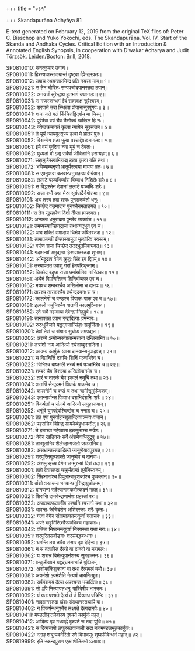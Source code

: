 +++
title = "०८१"

+++
Skandapurāṇa Adhyāya 81

E-text generated on February 12, 2019 from the original TeX files of: Peter C. Bisschop and Yuko Yokochi, eds. The Skandapurāṇa. Vol. IV. Start of the Skanda and Andhaka Cycles. Critical Edition with an Introduction & Annotated English Synopsis, in cooperation with Diwakar Acharya and Judit Törzsök. Leiden/Boston: Brill, 2018.

SP0810010: सनत्कुमार उवाच।  
SP0810011: हिरण्याक्षस्तदायान्तं दृष्ट्वा देवेन्द्रमग्रतः।  
SP0810012: उवाच रथयन्तारमिन्द्रं प्रति नयस्व माम्॥ १॥  
SP0810021: स तेन चोदितः सम्यक्चोदयानस्तदा हयान्।  
SP0810022: अनयत्तं सुरेन्द्राय हुतभागं यथानलः॥ २॥  
SP0810031: स गजस्कन्धगं देवं सहस्राक्षं सुरेश्वरम्।  
SP0810032: शरपाते तदा स्थित्वा प्रोवाचासुरपुंगवः॥ ३॥  
SP0810041: शक्र यत्ते बलं किंचित्तद्विदर्शय मा चिरम्।  
SP0810042: पूर्वदेवा वयं चैव त्रैलोक्यं चाखिलं हि नः।  
SP0810043: ज्येष्ठक्रमागतं कृत्वा न्यायेन सुरसत्तम॥ ४॥  
SP0810051: ते यूयं न्यायमुत्सृज्य हत्वा मे भ्रातरं पुनः।  
SP0810052: विश्रम्भेण शठा भूत्वा पश्चाद्देवत्वमागताः॥ ५॥  
SP0810061: इमे वयं पूर्वदेवा नवा यूयं च देवताः।  
SP0810062: युध्यतां वो ऽद्य सर्वेषां जीवितानि हराम्यहम्॥ ६॥  
SP0810071: सहानुजैस्त्वामिहाद्य हत्वा कृत्वा बलिं तथा।  
SP0810072: भविष्याम्यनृणो भ्रातुर्यस्त्वया मायया हतः॥ ७॥  
SP0810081: स एवमुक्त्वा बलवान्धनुराकृष्य वीर्यवान्।  
SP0810082: ललाटे पञ्चभिर्व्यास विव्याध निशितैः शरैः॥ ८॥  
SP0810091: स विद्धस्तेन देवानां ललाटे पञ्चभिः शरैः।  
SP0810092: राजा बभौ यथा मेरुः सूर्यपादैर्नगोत्तमः॥ ९॥  
SP0810101: अथ तस्य तदा शक्रः पुनराकर्षतो धनुः।  
SP0810102: चिच्छेद वज्रमादाय पुनश्चैनमताडयत्॥ १०॥  
SP0810111: स तेन सुप्रहारेण दिशो दीप्ता ह्यपश्यत।  
SP0810112: अन्यच्च धनुरादाय पुनरेव व्यकर्षत॥ ११॥  
SP0810121: तमप्यस्याच्छिनद्राजा तथान्यद्भूय एव च।  
SP0810122: अथ शक्तिं समादाय चिक्षेप रुषितस्तदा॥ १२॥  
SP0810131: तामापतन्तीं दीप्तास्यामुग्रां मृत्योरिव स्वसाम्।  
SP0810132: वज्रेण राजा चिच्छेद तदद्भुतमिवाभवत्॥ १३॥  
SP0810141: गदामन्यां समुद्यम्य हिरण्याक्षस्तदा शुभाम्।  
SP0810142: अभिदुद्राव वेगेन क्रुद्धः सिंह इव द्विपम्॥ १४॥  
SP0810151: तस्यापतत एवाशु गदां हेमपरिष्कृताम्।  
SP0810152: चिच्छेद बहुधा राजा धर्मार्थानिव नास्तिकः॥ १५॥  
SP0810161: अथैनं विप्रचित्तिश्च शिनिर्बाष्कल एव च।  
SP0810162: मयश्च शम्बरश्चैव असिलोमा च दानवः॥ १६॥  
SP0810171: तारश्च तारकश्चैव तथेन्द्रदमनः स च।  
SP0810172: कालनेमी च षण्डश्च विपाकः पाक एव च॥ १७॥  
SP0810181: इल्वलो नमुचिश्चैव वातापी कालमुञ्जिकः।  
SP0810182: एते सर्वे महामाया देवेन्द्रमभिदुद्रुवे॥ १८॥  
SP0810191: तानापतत एवाथ रुद्रादित्याः प्रमन्यवः।  
SP0810192: रुरुधुर्विजने यद्वद्गजान्सिंहाः समूर्जिताः॥ १९॥  
SP0810201: तेषां तेषां च संग्रामः सुघोरः समपद्यत।  
SP0810202: अरण्ये ऽन्योन्यसंपातान्मत्तानां दन्तिनामिव॥ २०॥  
SP0810211: तत्रांशो नाम आदित्यो रथेनाम्बुदनादिना।  
SP0810212: आयम्य कार्मुकं व्यास दानवान्समुपाद्रवत्॥ २१॥  
SP0810221: स विप्रचित्तिं दशभिः शिनिं पञ्चभिरेव च।  
SP0810222: त्रिभिश्च बाष्कलिं संख्ये मयं पञ्चभिरेव च॥ २२॥  
SP0810231: शम्बरं चैव विंशत्या असिलोमानमेव च।  
SP0810232: तारं च तारकं चैव इल्वलं नमुचिं तथा॥ २३॥  
SP0810241: वातापिं सेन्द्रदमनं विपाकं पाकमेव च।  
SP0810242: कालनेमिं च षण्डं च तथा चामीसृमुञ्जिकम्।  
SP0810243: एतान्सर्वान्स विव्याध दशभिर्दशभिः शरैः॥ २४॥  
SP0810251: विकर्षतां च संग्रामे आदित्यो लघुहस्तवान्।  
SP0810252: धनूंषि युगपद्देवश्चिच्छेद च ननाद च॥ २५॥  
SP0810261: तत एषां पुनर्वाहान्सूतान्दिव्याञ्जयध्वजान्।  
SP0810262: प्रहसन्निव विप्रेन्द्र सायकैर्बहुधाकरोत्॥ २६॥  
SP0810271: ते हताश्वा महेष्वासा हतसूताश्च सर्वशः।  
SP0810272: वेगेन खड्गिनः सर्वे अंशमेवाभिदुद्रुवुः॥ २७॥  
SP0810281: तान्मूर्तानिव शैलेन्द्रान्गर्जतो जलदानिव।  
SP0810282: असंभ्रान्तस्तदादित्यो जानुष्वेवावपूरयत्॥ २८॥  
SP0810291: शरपूरितगुल्फास्ते जानुष्वेव च दानवाः।  
SP0810292: अंशमुत्सृज्य वेगेन जग्मुरन्यां दिशं तदा॥ २९॥  
SP0810301: ततो देवास्तदा चक्रुर्महान्तं तूर्यनिस्वनम्।  
SP0810302: सिंहनादांश्च विपुलान्बाहुशब्दांश्च पुष्कलान्॥ ३०॥  
SP0810311: अंशो ऽप्यायम्य भगवान्धनुरिन्द्रायुधोपमम्।  
SP0810312: दानवानां सदैत्यानामकरोत्कदनं महत्॥ ३१॥  
SP0810321: शिरांसि दानवेन्द्राणामंशः प्रहरतां वरः।  
SP0810322: अपातयत्फलानीव पक्वानि श्वसनो यथा॥ ३२॥  
SP0810331: धावन्तः केचिदंशेन अशिरस्काः शरैः कृताः।  
SP0810332: गत्वा वेगेन संग्रामात्पतन्त्युर्व्यां गतासवः॥ ३३॥  
SP0810341: अपरे बाहुभिश्छिन्नैरूरुभिश्च महाबलाः।  
SP0810342: पतिता निष्टनन्त्युर्व्यां निरयस्था यथा नराः॥ ३४॥  
SP0810351: शरपूरितसर्वाङ्गाः शरसंबद्धबन्धनाः।  
SP0810352: भ्रमन्ति तत्र तत्रैव संसार इव देहिनः॥ ३५॥  
SP0810361: न स तत्रास्ति दैत्यो वा दानवो वा महाबलः।  
SP0810362: यः शरान्न बिभेत्युग्रानंशस्य सुमहात्मनः॥ ३६॥  
SP0810371: बन्धुजीववनं यद्वद्घनमाभाति पुष्पितम्।  
SP0810372: अशोककिंशुकानां वा तथा दैत्यबलं बभौ॥ ३७॥  
SP0810381: अयमंशो ऽयमंशेति नेत्ययं चायमित्युत।  
SP0810382: सर्वमंशमयं दैत्या अपश्यन्त भयार्दिताः॥ ३८॥  
SP0810391: सो ऽपि नित्यायतधनुः पारिवेषीव भास्करः।  
SP0810392: यं यतः पश्यते दैत्यं तं तं विव्याध पत्रिभिः॥ ३९॥  
SP0810401: नाददानस्तदा ह्यंशः संदधानस्तथापि वा।  
SP0810402: न विकर्षन्धनुश्चैव लक्ष्यते दैत्यदानवैः॥ ४०॥  
SP0810411: मण्डलीकृतमेवास्य दृश्यते कार्मुकं महत्।  
SP0810412: आदित्य इव मध्याह्ने दृश्यते स तदा युधि॥ ४१॥  
SP0810421: स दिव्यचापो लघुहस्तवान्बली सदा महामण्डलभूतकार्मुकः।  
SP0810422: ददाह शत्रून्पवनेरितो रणे विभावसुः शुष्कमिवेन्धनं महान्॥ ४२॥  
SP0819999: इति स्कन्दपुराण एकाशीतितमो ऽध्यायः॥  
